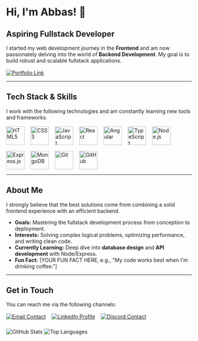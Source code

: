 # Hi, I'm Abbas! 👋

## Aspiring Fullstack Developer

I started my web development journey in the **Frontend** and am now passionately delving into the world of **Backend Development**. My goal is to build robust and scalable fullstack applications.

<div style="margin-top: 16px;">
  <a href="https://abbas-el-mahmoud.com/" target="_blank">
    <img src="https://img.shields.io/badge/My_Portfolio-222222?style=for-the-badge&logo=About.me&logoColor=white" alt="Portfolio Link" />
  </a>
</div>

---

## Tech Stack & Skills

I work with the following technologies and am constantly learning new tools and frameworks.

<div style="display: flex; flex-wrap: wrap; gap: 16px; margin-top: 16px;">
    <img src="https://img.shields.io/badge/HTML5-E34F26?style=for-the-badge&logo=html5&logoColor=white" height="50" alt="HTML5" />
    <img src="https://img.shields.io/badge/CSS3-1572B6?style=for-the-badge&logo=css3&logoColor=white" height="50" alt="CSS3" />
    <img src="https://img.shields.io/badge/JavaScript-F7DF1E?style=for-the-badge&logo=javascript&logoColor=black" height="50" alt="JavaScript" />
    <img src="https://img.shields.io/badge/React-61DAFB?style=for-the-badge&logo=react&logoColor=black" height="50" alt="React" />
    <img src="https://img.shields.io/badge/Angular-DD0031?style=for-the-badge&logo=angular&logoColor=white" height="50" alt="Angular" />
    <img src="https://img.shields.io/badge/TypeScript-3178C6?style=for-the-badge&logo=typescript&logoColor=white" height="50" alt="TypeScript" />
    <img src="https://img.shields.io/badge/Node.js-339933?style=for-the-badge&logo=node.js&logoColor=white" height="50" alt="Node.js" />
    <img src="https://img.shields.io/badge/Express.js-000000?style=for-the-badge&logo=express&logoColor=white" height="50" alt="Express.js" />
    <img src="https://img.shields.io/badge/MongoDB-47A248?style=for-the-badge&logo=mongodb&logoColor=white" height="50" alt="MongoDB" />
    <img src="https://img.shields.io/badge/Git-F05032?style=for-the-badge&logo=git&logoColor=white" height="50" alt="Git" />
    <img src="https://img.shields.io/badge/GitHub-181717?style=for-the-badge&logo=github&logoColor=white" height="50" alt="GitHub" />
</div>

---

## About Me

I strongly believe that the best solutions come from combining a solid frontend experience with an efficient backend.

* **Goals:** Mastering the fullstack development process from conception to deployment.
* **Interests:** Solving complex logical problems, optimizing performance, and writing clean code.
* **Currently Learning:** Deep dive into **database design** and **API development** with Node/Express.
* **Fun Fact:** [YOUR FUN FACT HERE, e.g., "My code works best when I'm drinking coffee."]

---

## Get in Touch

You can reach me via the following channels:

<div style="margin-top: 16px; display: flex; gap: 16px;">
    <a href="mailto:abbas-el-mahmoud@hotmail.com">
        <img src="https://img.shields.io/badge/Email-D14836?style=for-the-badge&logo=gmail&logoColor=white" alt="Email Contact" />
    </a>
    <a href="https://www.linkedin.com/in/abbas-el-mahmoud/">
        <img src="https://img.shields.io/badge/LinkedIn-0A66C2?style=for-the-badge&logo=linkedin&logoColor=white" alt="LinkedIn Profile" />
    </a>
    <a href="https://discord.com/users/452240519871856650">
        <img src="https://img.shields.io/badge/Discord-5865F2?style=for-the-badge&logo=discord&logoColor=white" alt="Discord Contact" />
    </a>
</div>

<div style="margin-top: 24px;">
    <img src="https://github-readme-stats.vercel.app/api?username=[YOUR GITHUB USERNAME]&show_icons=true&theme=dark&hide_title=true&hide_border=true" alt="GitHub Stats" />
    <img src="https://github-readme-stats.vercel.app/api/top-langs/?username=[YOUR GITHUB USERNAME]&layout=compact&theme=dark&hide_title=true&hide_border=true" alt="Top Languages" />
</div>
